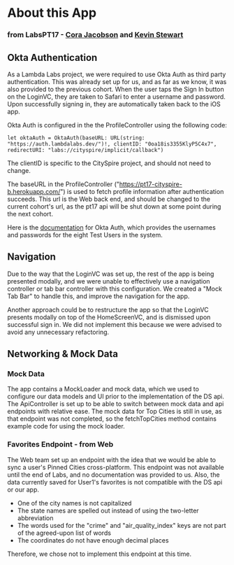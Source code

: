 # About this App
### from LabsPT17 - [Cora Jacobson](https://github.com/CoraJacobson) and [Kevin Stewart](https://github.com/Kstu24)

## Okta Authentication

As a Lambda Labs project, we were required to use Okta Auth as third party authentication. This was already set up for us, and as far as we know, it was also provided to the previous cohort. When the user taps the Sign In button on the LoginVC, they are taken to Safari to enter a username and password. Upon successfully signing in, they are automatically taken back to the iOS app.

Okta Auth is configured in the the ProfileController using the following code:

```
let oktaAuth = OktaAuth(baseURL: URL(string: "https://auth.lambdalabs.dev/")!, clientID: "0oa18is3355KlyP5C4x7", redirectURI: "labs://cityspire/implicit/callback")
```

The clientID is specific to the CitySpire project, and should not need to change.

The baseURL in the ProfileController ("https://pt17-cityspire-b.herokuapp.com/") is used to fetch profile information after authentication succeeds. This url is the Web back end, and should be changed to the current cohort's url, as the pt17 api will be shut down at some point during the next cohort.

Here is the [documentation](https://docs.labs.lambdaschool.com/guides/okta/okta-basics) for Okta Auth, which provides the usernames and passwords for the eight Test Users in the system.

## Navigation

Due to the way that the LoginVC was set up, the rest of the app is being presented modally, and we were unable to effectively use a navigation controller or tab bar controller with this configuration. We created a "Mock Tab Bar" to handle this, and improve the navigation for the app.

Another approach could be to restructure the app so that the LoginVC presents modally on top of the HomeScreenVC, and is dismissed upon successful sign in. We did not implement this because we were advised to avoid any unnecessary refactoring.

## Networking & Mock Data

### Mock Data

The app contains a MockLoader and mock data, which we used to configure our data models and UI prior to the implementation of the DS api. The ApiController is set up to be able to switch between mock data and api endpoints with relative ease. The mock data for Top Cities is still in use, as that endpoint was not completed, so the fetchTopCities method contains example code for using the mock loader.

### Favorites Endpoint - from Web

The Web team set up an endpoint with the idea that we would be able to sync a user's Pinned Cities cross-platform. This endpoint was not available until the end of Labs, and no documentation was provided to us. Also, the data currently saved for User1's favorites is not compatible with the DS api or our app.

- One of the city names is not capitalized
- The state names are spelled out instead of using the two-letter abbreviation
- The words used for the "crime" and "air_quality_index" keys are not part of the agreed-upon list of words
- The coordinates do not have enough decimal places

Therefore, we chose not to implement this endpoint at this time.
